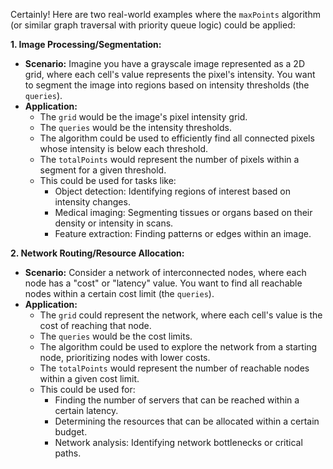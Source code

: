 Certainly! Here are two real-world examples where the `maxPoints` algorithm (or similar graph traversal with priority queue logic) could be applied:

**1. Image Processing/Segmentation:**

* **Scenario:** Imagine you have a grayscale image represented as a 2D grid, where each cell's value represents the pixel's intensity. You want to segment the image into regions based on intensity thresholds (the `queries`).
* **Application:**
    * The `grid` would be the image's pixel intensity grid.
    * The `queries` would be the intensity thresholds.
    * The algorithm could be used to efficiently find all connected pixels whose intensity is below each threshold.
    * The `totalPoints` would represent the number of pixels within a segment for a given threshold.
    * This could be used for tasks like:
        * Object detection: Identifying regions of interest based on intensity changes.
        * Medical imaging: Segmenting tissues or organs based on their density or intensity in scans.
        * Feature extraction: Finding patterns or edges within an image.

**2. Network Routing/Resource Allocation:**

* **Scenario:** Consider a network of interconnected nodes, where each node has a "cost" or "latency" value. You want to find all reachable nodes within a certain cost limit (the `queries`).
* **Application:**
    * The `grid` could represent the network, where each cell's value is the cost of reaching that node.
    * The `queries` would be the cost limits.
    * The algorithm could be used to explore the network from a starting node, prioritizing nodes with lower costs.
    * The `totalPoints` would represent the number of reachable nodes within a given cost limit.
    * This could be used for:
        * Finding the number of servers that can be reached within a certain latency.
        * Determining the resources that can be allocated within a certain budget.
        * Network analysis: Identifying network bottlenecks or critical paths.
